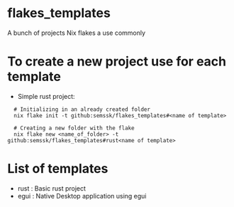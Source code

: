 # flakes_templates
A bunch of projects Nix flakes a use commonly
# To create a new project use for each template
* Simple rust project:
````
  # Initializing in an already created folder
  nix flake init -t github:semssk/flakes_templates#<name of template>

  # Creating a new folder with the flake
  nix flake new <name_of_folder> -t github:semssk/flakes_templates#rust<name of template>

````
# List of templates
* rust : Basic rust project
* egui : Native Desktop application using egui 
